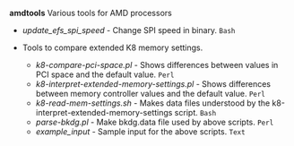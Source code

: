 __amdtools__ Various tools for AMD processors

* _update_efs_spi_speed_ - Change SPI speed in binary. `Bash`

* Tools to compare extended K8 memory settings.
  * _k8-compare-pci-space.pl_ - Shows differences between values
    in PCI space and the default value. `Perl`
  * _k8-interpret-extended-memory-settings.pl_ - Shows differences
    between memory controller values and the default value. `Perl`
  * _k8-read-mem-settings.sh_ -  Makes data files understood by the
    k8-interpret-extended-memory-settings script. `Bash`
  * _parse-bkdg.pl_ - Make bkdg.data file used by above scripts. `Perl`
  * _example_input_ - Sample input for the above scripts. `Text`
